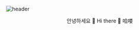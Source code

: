 ![header](https://capsule-render.vercel.app/api?type=shark&color=auto&height=250&section=header&text=JJeongwonniing's%20GitHub&fontSize=70&animation=scaleIn)

<p align="center"> 안녕하세요 👋 Hi there 👋 哈喽</p>


<!--
**MinJeongwon/MinJeongwon** is a ✨ _special_ ✨ repository because its `README.md` (this file) appears on your GitHub profile.

Here are some ideas to get you started:

- 🔭 I’m currently working on ...
- 🌱 I’m currently learning ...
- 👯 I’m looking to collaborate on ...
- 🤔 I’m looking for help with ...
- 💬 Ask me about ...
- 📫 How to reach me: ...
- 😄 Pronouns: ...
- ⚡ Fun fact: ...
-->
